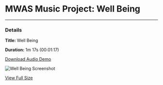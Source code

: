 # MWAS Music Project: Well Being

---

### Details

**Title:** Well Being

**Duration:** 1m 17s (00:01:17)

[Download Audio Demo](https://bitbucket.org/mattwithasynth/well-being/raw/bb8b230c4adb334cf5a75c0382dfd437971923a3/WellBeingDemo.m4a "Audio Demo")

![Well Being Screenshot](https://bitbucket.org/mattwithasynth/well-being/raw/master/screenshot_thumb.png)

[View Full Size](https://bitbucket.org/mattwithasynth/well-being/raw/master/screenshot.png "Full Size")
